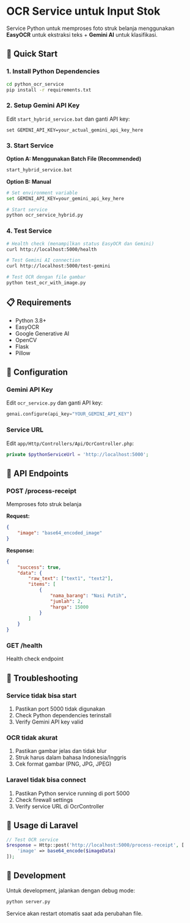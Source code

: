 # OCR Service untuk Input Stok

Service Python untuk memproses foto struk belanja menggunakan **EasyOCR** untuk ekstraksi teks + **Gemini AI** untuk klasifikasi.

## 🚀 Quick Start

### 1. Install Python Dependencies

```bash
cd python_ocr_service
pip install -r requirements.txt
```

### 2. Setup Gemini API Key

Edit `start_hybrid_service.bat` dan ganti API key:

```batch
set GEMINI_API_KEY=your_actual_gemini_api_key_here
```

### 3. Start Service

**Option A: Menggunakan Batch File (Recommended)**

```bash
start_hybrid_service.bat
```

**Option B: Manual**

```bash
# Set environment variable
set GEMINI_API_KEY=your_gemini_api_key_here

# Start service
python ocr_service_hybrid.py
```

### 4. Test Service

```bash
# Health check (menampilkan status EasyOCR dan Gemini)
curl http://localhost:5000/health

# Test Gemini AI connection
curl http://localhost:5000/test-gemini

# Test OCR dengan file gambar
python test_ocr_with_image.py
```

## 📋 Requirements

-   Python 3.8+
-   EasyOCR
-   Google Generative AI
-   OpenCV
-   Flask
-   Pillow

## 🔧 Configuration

### Gemini API Key

Edit `ocr_service.py` dan ganti API key:

```python
genai.configure(api_key="YOUR_GEMINI_API_KEY")
```

### Service URL

Edit `app/Http/Controllers/Api/OcrController.php`:

```php
private $pythonServiceUrl = 'http://localhost:5000';
```

## 📡 API Endpoints

### POST /process-receipt

Memproses foto struk belanja

**Request:**

```json
{
    "image": "base64_encoded_image"
}
```

**Response:**

```json
{
    "success": true,
    "data": {
        "raw_text": ["text1", "text2"],
        "items": [
            {
                "nama_barang": "Nasi Putih",
                "jumlah": 2,
                "harga": 15000
            }
        ]
    }
}
```

### GET /health

Health check endpoint

## 🐛 Troubleshooting

### Service tidak bisa start

1. Pastikan port 5000 tidak digunakan
2. Check Python dependencies terinstall
3. Verify Gemini API key valid

### OCR tidak akurat

1. Pastikan gambar jelas dan tidak blur
2. Struk harus dalam bahasa Indonesia/Inggris
3. Cek format gambar (PNG, JPG, JPEG)

### Laravel tidak bisa connect

1. Pastikan Python service running di port 5000
2. Check firewall settings
3. Verify service URL di OcrController

## 📝 Usage di Laravel

```php
// Test OCR service
$response = Http::post('http://localhost:5000/process-receipt', [
    'image' => base64_encode($imageData)
]);
```

## 🔄 Development

Untuk development, jalankan dengan debug mode:

```bash
python server.py
```

Service akan restart otomatis saat ada perubahan file.

